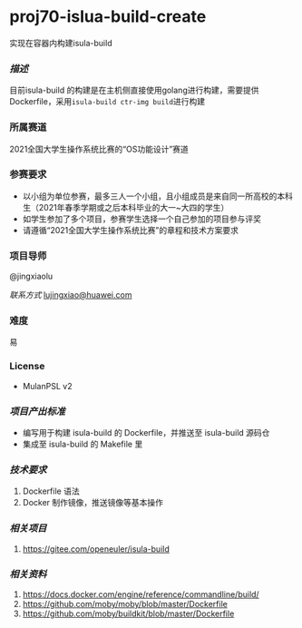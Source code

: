 # proj70-islua-build-create

实现在容器内构建isula-build

### *描述* 

 目前isula-build 的构建是在主机侧直接使用golang进行构建，需要提供Dockerfile，采用`isula-build ctr-img build`进行构建

### 所属赛道

2021全国大学生操作系统比赛的“OS功能设计”赛道



### 参赛要求

- 以小组为单位参赛，最多三人一个小组，且小组成员是来自同一所高校的本科生（2021年春季学期或之后本科毕业的大一~大四的学生）
- 如学生参加了多个项目，参赛学生选择一个自己参加的项目参与评奖
- 请遵循“2021全国大学生操作系统比赛”的章程和技术方案要求

### 项目导师

 @jingxiaolu

*联系方式*  lujingxiao@huawei.com

### 难度

易

### License

- MulanPSL v2

### *项目产出标准*

- 编写用于构建 isula-build 的 Dockerfile，并推送至 isula-build 源码仓
- 集成至 isula-build 的 Makefile 里

### *技术要求*

1. Dockerfile 语法
2. Docker 制作镜像，推送镜像等基本操作

### *相关项目*

1. https://gitee.com/openeuler/isula-build

### *相关资料*


1. https://docs.docker.com/engine/reference/commandline/build/
2. https://github.com/moby/moby/blob/master/Dockerfile
3. https://github.com/moby/buildkit/blob/master/Dockerfile

